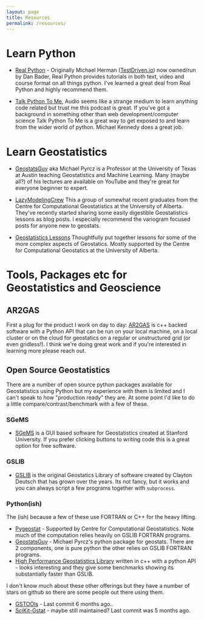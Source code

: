 ```yaml
---
layout: page
title: Resources
permalink: /resources/
---
```


# Learn Python
* [Real Python](www.realpython.com) - Originally Michael Herman ([TestDriven.io](https://testdriven.io/)) now owned/run by Dan Bader, Real Python provides tutorials in both text, video and course format on all things python. I've learned a great deal from Real Python and highly recommend them.

* [Talk Python To Me](https://talkpython.fm/), Audio seems like a strange medium to learn anything code related but trust me this podcast is great. If you've got a background in something other than web development/computer science Talk Python To Me is a great way to get exposed to and learn from the wider world of python. Michael Kennedy does a great job.

# Learn Geostatistics

* [GeostatsGuy](https://www.youtube.com/c/GeostatsGuyLectures/) aka Michael Pyrcz is a Professor at the University of Texas at Austin teaching Geostatistics and Machine Learning. Many (maybe all?) of his lectures are available on YouTube and they're great for everyone beginner to expert.

* [LazyModelingCrew](https://lazymodellingcrew.com/) This a group of somewhat recent graduates from the Centre for Computational Geostatistics at the University of Alberta. They've recently started sharing some easily digestible Geostatistics lessons as blog posts. I especially recommend the variogram focused posts for anyone new to geostats. 

* [Geostatistics Lessons](http://www.geostatisticslessons.com/) Thoughtfully put together lessons for some of the more complex aspects of Geostatics. Mostly supported by the Centre for Computational Geostatics at the University of Alberta.

# Tools, Packages etc for Geostatistics and Geoscience

## AR2GAS
First a plug for the product I work on day to day: [AR2GAS](http://ar2tech.com/) is c++ backed software with a Python API that can be run on your local machine, on a local cluster or on the cloud for geostatics on a regular or unstructured grid (or even gridless!). I think we're doing great work and if you're interested in learning more please reach out.

## Open Source Geostatistics
There are a number of open source python packages available for Geostatistics using Python but my experience with them is limited and I can't speak to how "production ready" they are. At some point I'd like to do a little compare/contrast/benchmark with a few of these.

### SGeMS
* [SGeMS](http://sgems.sourceforge.net/?q=node/77) is a GUI based software for Geostatistics created at Stanford University. If you prefer clicking buttons to writing code this is a great option for free software.

### GSLIB
* [GSLIB](http://www.statios.com/Quick/gslib.html) is the original Geostatics Library of software created by Clayton Deutsch that has grown over the years. Its not fancy, but it works and you can always script a few programs together with `subprocess`.

### Python(ish)
The (ish) because a few of these use FORTRAN or C++ for the heavy lifting.
* [Pygeostat](https://github.com/CcgAlberta/pygeostat) - Supported by Centre for Computational Geostatistics. Note much of the computation relies heavily on GSLIB FORTRAN programs.
* [GeostatsGuy](https://github.com/GeostatsGuy/GeostatsPy) - Michael Pyrcz's python package for geostats. There are 2 components, one is pure python the other relies on GSLIB FORTRAN programs.
* [High Performance Geostatistics Library](http://hpgl.github.io/hpgl/) written in c++ with a python API - looks interesting and they give some benchmarks showing its substantially faster than GSLIB.

I don't know much about these other offerings but they have a number of stars on github so there are some people out there using them.
* [GSTOOls](https://github.com/GeoStat-Framework/GSTools) - Last commit 6 months ago..
* [SciKit-Gstat](https://github.com/mmaelicke/scikit-gstat) - maybe still maintained? Last commit was 5 months ago.